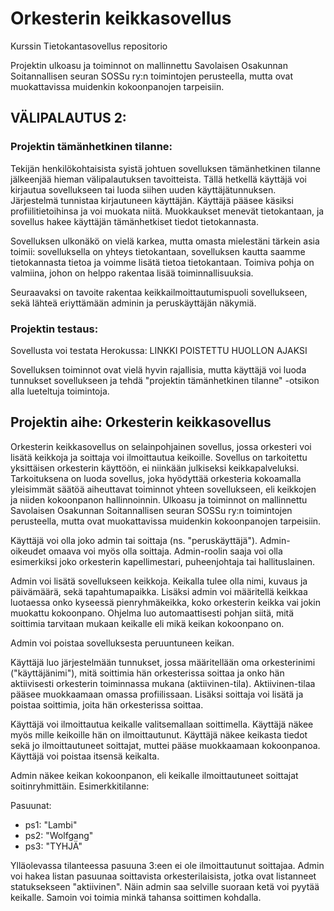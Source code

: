 # Orkesterin keikkasovellus
Kurssin Tietokantasovellus repositorio

Projektin ulkoasu ja toiminnot on mallinnettu Savolaisen Osakunnan Soitannallisen seuran SOSSu ry:n toimintojen perusteella, mutta ovat muokattavissa muidenkin kokoonpanojen tarpeisiin.

<h2>VÄLIPALAUTUS 2:</h2>

<h3>Projektin tämänhetkinen tilanne:</h3>

Tekijän henkilökohtaisista syistä johtuen sovelluksen tämänhetkinen tilanne jälkeenjää hieman välipalautuksen tavoitteista. Tällä hetkellä käyttäjä voi kirjautua sovellukseen tai luoda siihen uuden käyttäjätunnuksen. Järjestelmä tunnistaa kirjautuneen käyttäjän. Käyttäjä pääsee käsiksi profiilitietoihinsa ja voi muokata niitä. Muokkaukset menevät tietokantaan, ja sovellus hakee käyttäjän tämänhetkiset tiedot tietokannasta.

Sovelluksen ulkonäkö on vielä karkea, mutta omasta mielestäni tärkein asia toimii: sovelluksella on yhteys tietokantaan, sovelluksen kautta saamme tietokannasta tietoa ja voimme lisätä tietoa tietokantaan. Toimiva pohja on valmiina, johon on helppo rakentaa lisää toiminnallisuuksia.

Seuraavaksi on tavoite rakentaa keikkailmoittautumispuoli sovellukseen, sekä lähteä eriyttämään adminin ja peruskäyttäjän näkymiä. 

<h3>Projektin testaus:</h3>
Sovellusta voi testata Herokussa: LINKKI POISTETTU HUOLLON AJAKSI
<br>

Sovelluksen toiminnot ovat vielä hyvin rajallisia, mutta käyttäjä voi luoda tunnukset sovellukseen ja tehdä "projektin tämänhetkinen tilanne" -otsikon alla lueteltuja toimintoja.

<h2>Projektin aihe: Orkesterin keikkasovellus</h2>

Orkesterin keikkasovellus on selainpohjainen sovellus, jossa orkesteri voi lisätä keikkoja ja soittaja voi ilmoittautua keikoille. Sovellus on tarkoitettu yksittäisen orkesterin käyttöön, ei niinkään julkiseksi keikkapalveluksi. Tarkoituksena on luoda sovellus, joka hyödyttää orkesteria kokoamalla yleisimmät säätöä aiheuttavat toiminnot yhteen sovellukseen, eli keikkojen ja niiden kokoonpanon hallinnoinnin. Ulkoasu ja toiminnot on mallinnettu Savolaisen Osakunnan Soitannallisen seuran SOSSu ry:n toimintojen perusteella, mutta ovat muokattavissa muidenkin kokoonpanojen tarpeisiin.

Käyttäjä voi olla joko admin tai soittaja (ns. "peruskäyttäjä"). Admin-oikeudet omaava voi myös olla soittaja. Admin-roolin saaja voi olla esimerkiksi joko orkesterin kapellimestari, puheenjohtaja tai hallituslainen.

Admin voi lisätä sovellukseen keikkoja. Keikalla tulee olla nimi, kuvaus ja päivämäärä, sekä tapahtumapaikka. Lisäksi admin voi määritellä keikkaa luotaessa onko kyseessä pienryhmäkeikka, koko orkesterin keikka vai jokin muokattu kokoonpano. Ohjelma luo automaattisesti pohjan siitä, mitä soittimia tarvitaan mukaan keikalle eli mikä keikan kokoonpano on. 

Admin voi poistaa sovelluksesta peruuntuneen keikan. 

Käyttäjä luo järjestelmään tunnukset, jossa määritellään oma orkesterinimi ("käyttäjänimi"), mitä soittimia hän orkesterissa soittaa ja onko hän aktiivisesti orkesterin toiminnassa mukana (aktiivinen-tila). Aktiivinen-tilaa pääsee muokkaamaan omassa profiilissaan. Lisäksi soittaja voi lisätä ja poistaa soittimia, joita hän orkesterissa soittaa. 

Käyttäjä voi ilmoittautua keikalle valitsemallaan soittimella. Käyttäjä näkee myös mille keikoille hän on ilmoittautunut. Käyttäjä näkee keikasta tiedot sekä jo ilmoittautuneet soittajat, muttei pääse muokkaamaan kokoonpanoa. Käyttäjä voi poistaa itsensä keikalta. 


Admin näkee keikan kokoonpanon, eli keikalle ilmoittautuneet soittajat soitinryhmittäin. Esimerkkitilanne:<br>

Pasuunat: <br>
  * ps1: "Lambi"
  * ps2: "Wolfgang"
  * ps3: "TYHJÄ"

Ylläolevassa tilanteessa pasuuna 3:een ei ole ilmoittautunut soittajaa. Admin voi hakea listan pasuunaa soittavista orkesterilaisista, jotka ovat listanneet statuksekseen "aktiivinen". Näin admin saa selville suoraan ketä voi pyytää keikalle. Samoin voi toimia minkä tahansa soittimen kohdalla.

